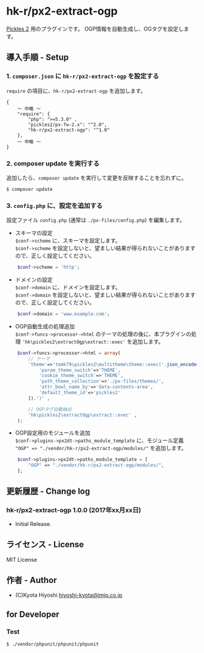hk-r/px2-extract-ogp
======================

[Pickles 2](http://pickles2.pxt.jp/) 用のプラグインです。
OGP情報を自動生成し、OGタグを設定します。

## 導入手順 - Setup

### 1. `composer.json` に `hk-r/px2-extract-ogp` を設定する

`require` の項目に、`hk-r/px2-extract-ogp` を追加します。

```
{
	〜 中略 〜
    "require": {
        "php": ">=5.3.0" ,
        "pickles2/px-fw-2.x": "^2.0",
        "hk-r/px2-extract-ogp": "^1.0"
    },
	〜 中略 〜
}
```


### 2. composer update を実行する

追加したら、`composer update` を実行して変更を反映することを忘れずに。

```
$ composer update
```


### 3. `config.php` に、設定を追加する

設定ファイル `config.php` (通常は `./px-files/config.php`) を編集します。

- スキーマの設定  
`$conf->scheme` に、スキーマを設定します。  
`$conf->scheme` を設定しないと、望ましい結果が得られないことがありますので、正しく設定してください。

```php
	$conf->scheme = 'http';
```

- ドメインの設定  
`$conf->domain` に、ドメインを設定します。  
`$conf->domain` を設定しないと、望ましい結果が得られないことがありますので、正しく設定してください。

```php
	$conf->domain = 'www.example.com';
```

- OGP自動生成の処理追加  
`$conf->funcs->processor->html` のテーマの処理の後に、本プラグインの処理 `'hk\pickles2\extractOgp\extract::exec'` を追加します。

```php
	$conf->funcs->processor->html = array(
		// テーマ
		'theme'=>'tomk79\pickles2\multitheme\theme::exec('.json_encode([
			'param_theme_switch'=>'THEME',
			'cookie_theme_switch'=>'THEME',
			'path_theme_collection'=>'./px-files/themes/',
			'attr_bowl_name_by'=>'data-contents-area',
			'default_theme_id'=>'pickles2'
		]).')' ,

		// OGPタグ自動抽出
		'hk\pickles2\extractOgp\extract::exec' ,
	);
```

- OGP設定用のモジュールを追加  
`$conf->plugins->px2dt->paths_module_template` に、モジュール定義 `"OGP" => "./vendor/hk-r/px2-extract-ogp/modules/"` を追加します。

```php
	$conf->plugins->px2dt->paths_module_template = [
		"OGP" => "./vendor/hk-r/px2-extract-ogp/modules/",
	];
```

## 更新履歴 - Change log

### hk-r/px2-extract-ogp 1.0.0 (2017年xx月xx日)

- Initial Release.


## ライセンス - License

MIT License


## 作者 - Author

- (C)Kyota Hiyoshi <hiyoshi-kyota@imjp.co.jp>


## for Developer

### Test

```
$ ./vendor/phpunit/phpunit/phpunit
```
